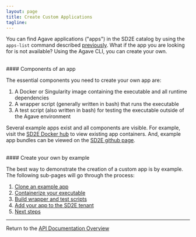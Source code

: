 ```yaml
---
layout: page
title: Create Custom Applications
tagline:
---
```


You can find Agave applications ("apps") in the SD2E catalog by using the `apps-list`
command described [previously](find_application.md). What if the app you are
looking for is not available? Using the Agave CLI, you can create your own.

<br> 
#### Components of an app

The essential components you need to create your own app are:

1. A Docker or Singularity image containing the executable and all runtime dependencies
2. A wrapper script (generally written in bash) that runs the executable
3. A test script (also written in bash) for testing the executable outside of the Agave environment

Several example apps exist and all components are visible. For example, visit the
[SD2E Docker hub](https://hub.docker.com/u/sd2e/) to view existing app containers.
And, example app bundles can be viewed on the
[SD2E github page](https://github.com/SD2E/reactors-etl/tree/master/reactors).

<br>
#### Create your own by example

The best way to demonstrate the creation of a custom app is by example. The 
following sub-pages will go through the process:

1. [Clone an example app](create_app_01.md)
2. [Containerize your executable](create_app_02.md)
3. [Build wrapper and test scripts](create_app_03.md)
4. [Add your app to the SD2E tenant](create_app_04.md)
5. [Next steps](create_app_05.md)


---
Return to the [API Documentation Overview](../index.md)
